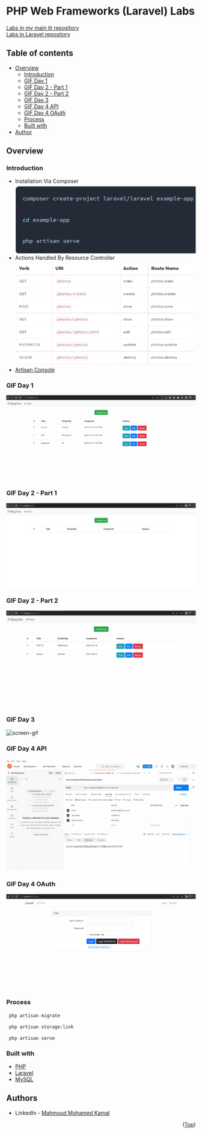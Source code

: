 # PHP Web Frameworks (Laravel) Labs

[Labs in my main iti repository](https://github.com/MahmoudFierro98/ITI_OpenSourceApplicationDevelopment/tree/main/PHP_Web_Frameworks/Labs)  
[Labs in Laravel repository](https://github.com/MahmoudFierro98/iti-laravel-labs)  

## Table of contents

- [Overview](#overview)
    - [Introduction](#introduction)
    - [GIF Day 1](#gif-day-1)
    - [GIF Day 2 - Part 1](#gif-day-2---part-1)
    - [GIF Day 2 - Part 2](#gif-day-2---part-2)
    - [GIF Day 3](#gif-day-3)
    - [GIF Day 4 API](#gif-day-4-api)
    - [GIF Day 4 OAuth](#gif-day-4-oauth)
    - [Process](#process)
    - [Built with](#built-with)
- [Author](#authors)

## Overview

### Introduction

- Installation Via Composer \
![alt text](./static/Installation_Via_Composer.PNG)
- Actions Handled By Resource Controller \
![alt text](./static/Actions_Handled_By_Resource_Controller.PNG)
- [Artisan Console](https://laravel.com/docs/9.x/artisan)

### GIF Day 1

![screen-gif](./static/DAY1.gif)

### GIF Day 2 - Part 1

![screen-gif](./static/DAY2.1.gif)

### GIF Day 2 - Part 2

![screen-gif](./static/DAY2.2.gif)

### GIF Day 3

![screen-gif](./static/DAY3.gif)

### GIF Day 4 API

![screen-gif](./static/DAY4.api.gif)

### GIF Day 4 OAuth

![screen-gif](./static/DAY4.OAuth.gif)

### Process

 ```
  php artisan migrate
 ```
 ```
  php artisan storage:link
 ```
 ```
  php artisan serve
 ```

### Built with

* [PHP](https://www.php.net/)
* [Laravel](https://laravel.com/)
* [MySQL](https://www.mysql.com/)

## Authors

* LinkedIn - [Mahmoud Mohamed Kamal](https://www.linkedin.com/in/mahmoudfierro98)

<p align="right">(<a href="#top">Top</a>)</p>